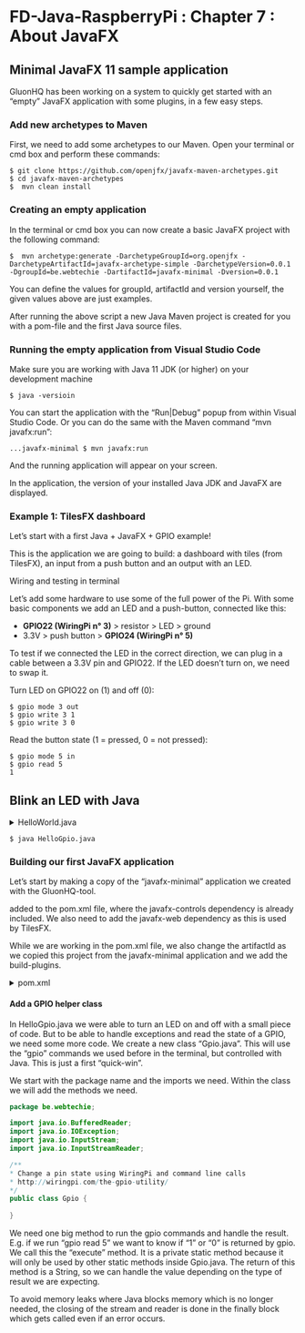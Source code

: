 # FD-Java-RaspberryPi : Chapter 7 : About JavaFX

## Minimal JavaFX 11 sample application
GluonHQ has been working on a system to quickly get started with an “empty” JavaFX application with some plugins, in a few easy steps.

### Add new archetypes to Maven

First, we need to add some archetypes to our Maven. Open your terminal or cmd box and perform these commands:

```shell
$ git clone https://github.com/openjfx/javafx-maven-archetypes.git
$ cd javafx-maven-archetypes
$  mvn clean install
```

### Creating an empty application

In the terminal or cmd box you can now create a basic JavaFX project with the following command:

```shell
$  mvn archetype:generate -DarchetypeGroupId=org.openjfx -DarchetypeArtifactId=javafx-archetype-simple -DarchetypeVersion=0.0.1 -DgroupId=be.webtechie -DartifactId=javafx-minimal -Dversion=0.0.1
```

You can define the values for groupId, artifactId and version yourself, the given values above are just examples.

After running the above script a new Java Maven project is created for you with a pom-file and the first Java source files.

### Running the empty application from Visual Studio Code
Make sure you are working with Java 11 JDK (or higher) on your development machine

```shell
$ java -versioin
```

You can start the application with the “Run|Debug” popup from within Visual Studio Code.
Or you can do the same with the Maven command “mvn javafx:run”:

```
...javafx-minimal $ mvn javafx:run
```

And the running application will appear on your screen.

In the application, the version of your installed Java JDK and JavaFX are displayed.

### Example 1: TilesFX dashboard

Let’s start with a first Java + JavaFX + GPIO example!

This is the application we are going to build: a dashboard with tiles (from TilesFX), an input from a push button and an output with an LED.

Wiring and testing in terminal

Let’s add some hardware to use some of the full power of the Pi. With some basic components we
add an LED and a push-button, connected like this:
 * <b>GPIO22 (WiringPi n° 3)</b> > resistor > LED > ground
 * 3.3V > push button > <b>GPIO24 (WiringPi n° 5)</b>

To test if we connected the LED in the correct direction, we can plug in a cable between a 3.3V pin
and GPIO22. If the LED doesn’t turn on, we need to swap it.

Turn LED on GPIO22 on (1) and off (0):

```shell
$ gpio mode 3 out
$ gpio write 3 1
$ gpio write 3 0
```

Read the button state (1 = pressed, 0 = not pressed):

```shell
$ gpio mode 5 in
$ gpio read 5
1
```

## Blink an LED with Java

<details>
<summary>HelloWorld.java</summary>

```java
import java.io.IOException;

public class HelloGpio {
    public static void main (String[] args) {
        System.out.println("Hello Gpio");

        try {
            Runtime.getRuntime().exec("gpio mode 3 out");

            var on = true;

            for (var loopCounter = 0; loopCounter < 5; loopCounter++) {
                System.out.println("Changing LED to " + (on ? "on" : "off"));
                Runtime.getRuntime().exec("gpio write 3 " + (on ? "1" : "0"));

                on = !on;

                Thread.sleep(1000);
            }
        } catch (IOException ex) {
            System.err.println("IOException from Runtim: " + ex.getMessage());
        } catch (InterruptedException ex) {
            System.err.println("InterruptedException from Thread: " + ex.getMessage());
        }
    }
}
```

</details>

```shell
$ java HelloGpio.java
```

### Building our first JavaFX application

Let’s start by making a copy of the “javafx-minimal” application we created with the GluonHQ-tool.

added to the pom.xml file, where the javafx-controls dependency is already included. We also need to add the javafx-web dependency as this is used by TilesFX.

While we are working in the pom.xml file, we also change the artifactId as we copied this project from the javafx-minimal application and we add the build-plugins.

<details>
<summary>pom.xml</summary>

```xml
...
<artifactId>javafx-dashboard</artifactId>
...
<dependencies>
    <dependency>
        <groupId>org.openjfx</groupId>
        <artifactId>javafx-controls</artifactId>
        <version>11.0.2</version>
    </dependency>
    <dependency>
        <groupId>org.openjfx</groupId>
        <artifactId>javafx-web</artifactId>
        <version>11.0.2</version>
    </dependency>
    <dependency>
        <groupId>eu.hansolo</groupId>
        <artifactId>tilesfx</artifactId>
        <version>11.13</version>
    </dependency>
</dependencies>

<build>
    <plugins>
        <plugin>
            <groupId>org.apache.maven.plugins</groupId>
            <artifactId>maven-compiler-plugin</artifactId>
            <version>3.8.0</version>
            <configuration>
                <release>11</release>
            </configuration>
        </plugin>

        <plugin>
            <artifactId>maven-assembly-plugin</artifactId>
            <version>2.2.1</version>
            ...
        </plugin>
    </plugins>
</build>
```

</details>

#### Add a GPIO helper class
In HelloGpio.java we were able to turn an LED on and off with a small piece of code. But to be able to handle exceptions and read the state of a GPIO, we need some more code. We create a new class “Gpio.java”. This will use the “gpio” commands we used before in the terminal, but controlled with Java. This is just a first “quick-win”.

We start with the package name and the imports we need. Within the class we will add the methods we need.

```java
package be.webtechie;

import java.io.BufferedReader;
import java.io.IOException;
import java.io.InputStream;
import java.io.InputStreamReader;

/**
* Change a pin state using WiringPi and command line calls
* http://wiringpi.com/the-gpio-utility/
*/
public class Gpio {
    
}
```

We need one big method to run the gpio commands and handle the result. E.g. if we run “gpio read 5” we want to know if “1” or “0” is returned by gpio. We call this the “execute” method. It is a private static method because it will only be used by other static methods inside Gpio.java. The return of this method is a String, so we can handle the value depending on the type of result we are expecting.

To avoid memory leaks where Java blocks memory which is no longer needed, the closing of the stream and reader is done in the finally block which gets called even if an error occurs.
